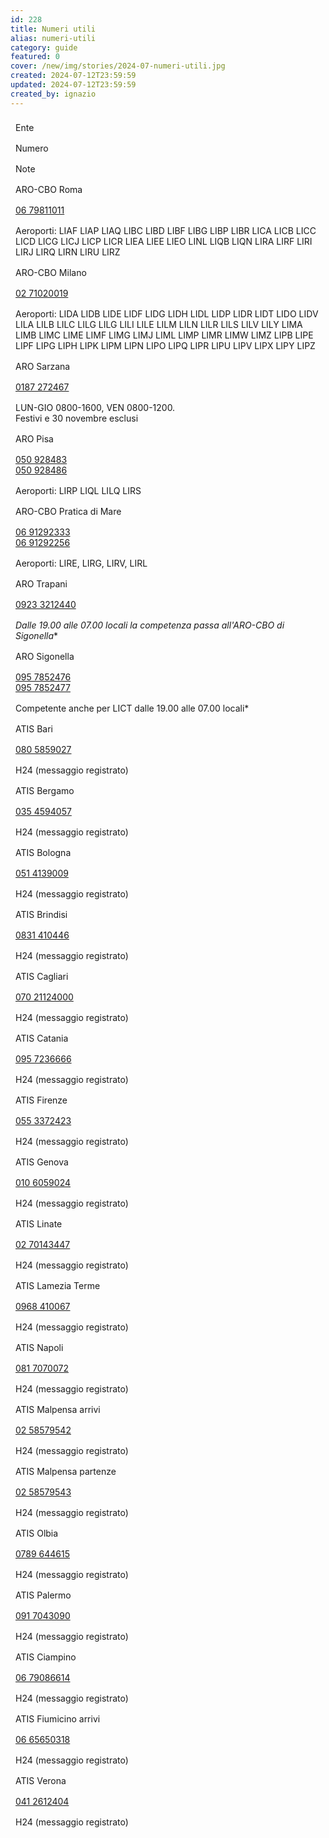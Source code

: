 ```yaml
---
id: 228
title: Numeri utili
alias: numeri-utili
category: guide
featured: 0
cover: /new/img/stories/2024-07-numeri-utili.jpg
created: 2024-07-12T23:59:59
updated: 2024-07-12T23:59:59
created_by: ignazio
---
```


<style>
    .grid > div {
        padding: 0.5rem;
        border-bottom-width: 1px;
        border-color: rgb(249 115 22);
    }

    .grid > div:nth-of-type(1),
    .grid > div:nth-of-type(2),
    .grid > div:nth-of-type(3) {
        border-top-width: 1px;
    }
</style>

<div class="grid grid-cols-[auto,auto,1fr]">
    <div class="text-orange-500 font-semibold text-xl">Ente</div>
    <div class="text-orange-500 font-semibold text-xl">Numero</div>
    <div class="text-orange-500 font-semibold text-xl">Note</div>
    <div>ARO-CBO Roma</div>
    <div><a href="tel:+390679811011">06 79811011</a></div>
    <div>Aeroporti: LIAF LIAP LIAQ LIBC LIBD LIBF LIBG LIBP LIBR LICA LICB LICC LICD LICG LICJ LICP LICR LIEA LIEE LIEO LINL LIQB LIQN LIRA LIRF LIRI LIRJ LIRQ LIRN LIRU LIRZ</div>
    <div>ARO-CBO Milano</div>
    <div><a href="tel:+390271020019">02 71020019</a></div>
    <div>Aeroporti: LIDA LIDB LIDE LIDF LIDG LIDH LIDL LIDP LIDR LIDT LIDO LIDV LILA LILB LILC LILG LILG LILI LILE LILM LILN LILR LILS LILV LILY LIMA LIMB LIMC LIME LIMF LIMG LIMJ LIML LIMP LIMR LIMW LIMZ LIPB LIPE LIPF LIPG LIPH LIPK LIPM LIPN LIPO LIPQ LIPR LIPU LIPV LIPX LIPY LIPZ</div>
    <div>ARO Sarzana</div>
    <div><a href="tel:+390187272467">0187 272467</a></div>
    <div>LUN-GIO 0800-1600, VEN 0800-1200.<br />Festivi e 30 novembre esclusi</div>
    <div>ARO Pisa</div>
    <div><a href="tel:+39050928483">050 928483</a><br><a href="tel:+39050928486">050 928486</a></div>
    <div>Aeroporti: LIRP LIQL LILQ LIRS</div>
    <div>ARO-CBO Pratica di Mare</div>
    <div><a href="tel:+390691292333">06 91292333</a><br><a href="tel:+390691292256">06 91292256</a></div>
    <div>Aeroporti: LIRE, LIRG, LIRV, LIRL</div>
    <div>ARO Trapani</div>
    <div><a href="tel:+3909233212440">0923 3212440</a></div>
    <div><i>Dalle 19.00 alle 07.00 locali la competenza passa all'ARO-CBO di Sigonella</i>*</div>
    <div>ARO Sigonella</div>
    <div><a href="tel:+390957852476">095 7852476</a><br><a href="tel:+390957852477">095 7852477</a></div>
    <div>Competente anche per LICT dalle 19.00 alle 07.00 locali*</div>
    <div>ATIS Bari</div>
    <div><a href="tel:+390805859027">080 5859027</a></div>
    <div>H24 (messaggio registrato)</div>
    <div>ATIS Bergamo</div>
    <div><a href="tel:+390354594057">035 4594057</a></div>
    <div>H24 (messaggio registrato)</div>
    <div>ATIS Bologna</div>
    <div><a href="tel:+390514139009">051 4139009</a></div>
    <div>H24 (messaggio registrato)</div>
    <div>ATIS Brindisi</div>
    <div><a href="tel:+390831410446">0831 410446</a></div>
    <div>H24 (messaggio registrato)</div>
    <div>ATIS Cagliari</div>
    <div><a href="tel:+3907021124000">070 21124000</a></div>
    <div>H24 (messaggio registrato)</div>
    <div>ATIS Catania</div>
    <div><a href="tel:+390957236666">095 7236666</a></div>
    <div>H24 (messaggio registrato)</div>
    <div>ATIS Firenze</div>
    <div><a href="tel:+390553372423">055 3372423</a></div>
    <div>H24 (messaggio registrato)</div>
    <div>ATIS Genova</div>
    <div><a href="tel:+390106059024">010 6059024</a></div>
    <div>H24 (messaggio registrato)</div>
    <div>ATIS Linate</div>
    <div><a href="tel:+390270143447">02 70143447</a></div>
    <div>H24 (messaggio registrato)</div>
    <div>ATIS Lamezia Terme</div>
    <div><a href="tel:+390968410067">0968 410067</a></div>
    <div>H24 (messaggio registrato)</div>
    <div>ATIS Napoli</div>
    <div><a href="tel:+390817070072">081 7070072</a></div>
    <div>H24 (messaggio registrato)</div>
    <div>ATIS Malpensa arrivi</div>
    <div><a href="tel:+390258579542">02 58579542</a></div>
    <div>H24 (messaggio registrato)</div>
    <div>ATIS Malpensa partenze</div>
    <div><a href="tel:+390258579543">02 58579543</a></div>
    <div>H24 (messaggio registrato)</div>
    <div>ATIS Olbia</div>
    <div><a href="tel:+390789644615">0789 644615</a></div>
    <div>H24 (messaggio registrato)</div>
    <div>ATIS Palermo</div>
    <div><a href="tel:+390917043090">091 7043090</a></div>
    <div>H24 (messaggio registrato)</div>
    <div>ATIS Ciampino</div>
    <div><a href="tel:+390679086614">06 79086614</a></div>
    <div>H24 (messaggio registrato)</div>
    <div>ATIS Fiumicino arrivi</div>
    <div><a href="tel:+390665650318">06 65650318</a></div>
    <div>H24 (messaggio registrato)</div>
    <div>ATIS Verona</div>
    <div><a href="tel:+390412612404">041 2612404</a></div>
    <div>H24 (messaggio registrato)</div>
</div>
